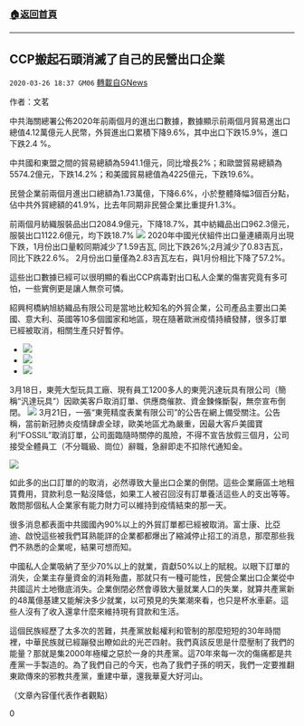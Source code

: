 ###  [:house:返回首頁](https://github.com/ourhimalayas/txt)
---

## CCP搬起石頭消滅了自己的民營出口企業
`2020-03-26 18:37 GM06` [轉載自GNews](https://gnews.org/zh-hant/153693/)

作者：文茗

中共海關總署公佈2020年前兩個月的進出口數據，數據顯示前兩個月貿易進出口總值4.12萬億元人民幣，外貿進出口累積下降9.6%，其中出口下跌15.9%，進口下跌2.4 %。

中共國和東盟之間的貿易總額為5941.1億元，同比增長2%；和歐盟貿易總額為5574.2億元，下跌14.2%；和美國貿易總值為4225億元，下跌19.6%。

民營企業前兩個月進出口總額為1.73萬億，下降6.6%，小於整體降幅3個百分點，佔中共外貿總額的41.9%，比去年同期非民營企業比重提升1.3%。

前兩個月紡織服裝品出口2084.9億元，下降18.7%，其中紡織品出口962.3億元，服裝出口1122.6億元，均下跌18.7%
![](https://s3-ap-northeast-1.amazonaws.com/news.guo.offload.media/wp-content/uploads/2020/03/26182651/1-138.png)
2020年中國光伏組件出口量連續兩月出現下跌，1月份出口量較同期減少了1.59吉瓦, 同比下跌26%;2月減少了0.83吉瓦，同比下跌22.6%。 2月份出口量僅為2.83吉瓦左右，與1月份相比下降了57.2%。

這些出口數據已經可以很明顯的看出CCP病毒對出口私人企業的傷害究竟有多可怕，一些實例更是讓人無奈可憐。

紹興柯橋納旭紡織品有限公司是當地比較知名的外貿企業，公司產品主要出口美國、意大利、英國等10多個國家和地區，現在隨著歐洲疫情持續發酵，很多訂單已經被取消，相關生產只好暫停。

- ![](https://s3-ap-northeast-1.amazonaws.com/news.guo.offload.media/wp-content/uploads/2020/03/26183242/2-97.png)
- ![](https://s3-ap-northeast-1.amazonaws.com/news.guo.offload.media/wp-content/uploads/2020/03/26183204/3-2-25.png)
- ![](https://s3-ap-northeast-1.amazonaws.com/news.guo.offload.media/wp-content/uploads/2020/03/26183000/4-46.png)


3月18日，東莞大型玩具工廠、現有員工1200多人的東莞汎達玩具有限公司（簡稱“汎達玩具”）因歐美客戶取消訂單、供應商催款、資金鍊條斷裂，無奈宣布倒閉。
![](https://s3-ap-northeast-1.amazonaws.com/news.guo.offload.media/wp-content/uploads/2020/03/26183147/6-3-10.jpg)
3月21日，一張“東莞精度表業有限公司”的公告在網上備受關注。公告稱，當前新冠肺炎疫情肆虐全球，歐美地區尤為嚴重，因最大客戶美國寶利“FOSSIL”取消訂單，公司面臨隨時關停的風險，不得不宣告放假三個月，公司接受全體員工（不分職級、崗位）辭職，急辭即走不扣除代通知金。

![](https://s3-ap-northeast-1.amazonaws.com/news.guo.offload.media/wp-content/uploads/2020/03/26183225/7-15.jpg)

如此多的出口訂單的的取消，必然導致大量出口企業的倒閉。這些企業廠區土地租賃費用，貸款利息一點沒降低，如果工人被召回沒有訂單養活這些人的支出等等。敢問那個私人企業家有能力財力可以維持到疫情結束的那一天。

很多消息都表面中共國國內90%以上的外貿訂單都已經被取消。富士康、比亞迪、啟悅這些被我們耳熟能詳的企業都都爆出了縮減停止招工的消息，那麼那些我們不熟悉的企業呢，結果可想而知。

中國私人企業吸納了至少70%以上的就業，貢獻50%以上的賦稅。以眼下訂單的消失，企業主存量資金的消耗殆盡，那就只有一種可能性，民營企業出口企業從中共國這片土地徹底消失。企業倒閉必然會導致大量就業人口的失業，就算共產黨新的48萬億基建又能解決多少就業，以可預見的失業潮來看，也只是杯水車薪。這些人沒有了收入還拿什麼來維持現有貸款和生活。

這個民族經歷了太多次的苦難，共產黨放鬆權利和管制的那麼短短的30年時間裡，中華民族就已經蹦發出瞭如此的光芒四射。我們真該反思是什麼壓制了我們的能量？那就是集2000年極權之惡於一身的共產黨。這70年來每一次的傷痛都是共產黨一手製造的。為了我們自己的今天，也為了我們子孫的明天，我們一定要推翻東歐傳來的邪教共產黨，重建中華，還我華夏大好河山。

（文章內容僅代表作者觀點）

0
